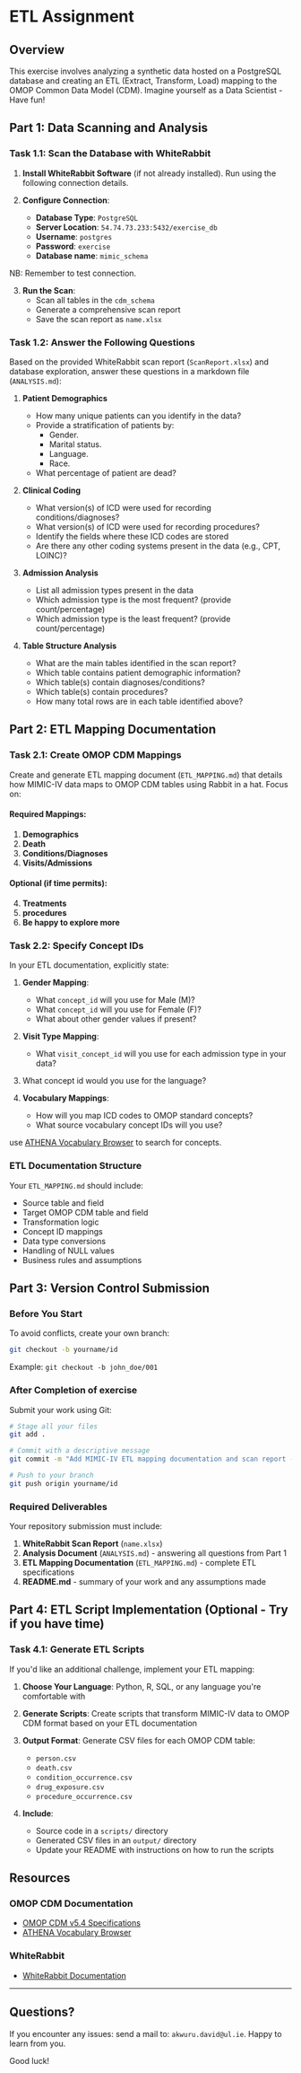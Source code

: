 # ETL Assignment

## Overview
This exercise involves analyzing a synthetic data hosted on a PostgreSQL database and creating an ETL (Extract, Transform, Load) mapping to the OMOP Common Data Model (CDM). Imagine yourself as a Data Scientist - Have fun!

## Part 1: Data Scanning and Analysis

### Task 1.1: Scan the Database with WhiteRabbit
1. **Install WhiteRabbit Software** (if not already installed). Run using the following connection details.
   
2. **Configure Connection**:
   - **Database Type**: `PostgreSQL`
   - **Server Location**: `54.74.73.233:5432/exercise_db`
   - **Username**: `postgres`
   - **Password**: `exercise`
   - **Database name**: `mimic_schema`
  
NB: Remember to test connection.

3. **Run the Scan**:
   - Scan all tables in the `cdm_schema`
   - Generate a comprehensive scan report
   - Save the scan report as `name.xlsx`

### Task 1.2: Answer the Following Questions

Based on the provided WhiteRabbit scan report (`ScanReport.xlsx`) and database exploration, answer these questions in a markdown file (`ANALYSIS.md`):

1. **Patient Demographics**
   - How many unique patients can you identify in the data?
   - Provide a stratification of patients by:
     - Gender.
     - Marital status.
     - Language.
     - Race.
   - What percentage of patient are dead?

2. **Clinical Coding**
   - What version(s) of ICD were used for recording conditions/diagnoses?
   - What version(s) of ICD were used for recording procedures?
   - Identify the fields where these ICD codes are stored
   - Are there any other coding systems present in the data (e.g., CPT, LOINC)?

3. **Admission Analysis**
   - List all admission types present in the data
   - Which admission type is the most frequent? (provide count/percentage)
   - Which admission type is the least frequent? (provide count/percentage)

4. **Table Structure Analysis**
   - What are the main tables identified in the scan report?
   - Which table contains patient demographic information?
   - Which table(s) contain diagnoses/conditions?
   - Which table(s) contain procedures?
   - How many total rows are in each table identified above?


## Part 2: ETL Mapping Documentation

### Task 2.1: Create OMOP CDM Mappings

Create and generate ETL mapping document (`ETL_MAPPING.md`) that details how MIMIC-IV data maps to OMOP CDM tables using Rabbit in a hat. Focus on:

#### Required Mappings:
1. **Demographics** 
2. **Death**
3. **Conditions/Diagnoses** 
4. **Visits/Admissions**


#### Optional (if time permits):
4. **Treatments**
5. **procedures**
7. **Be happy to explore more**


### Task 2.2: Specify Concept IDs

In your ETL documentation, explicitly state:

1. **Gender Mapping**:
   - What `concept_id` will you use for Male (M)?
   - What `concept_id` will you use for Female (F)?
   - What about other gender values if present?

2. **Visit Type Mapping**:
   - What `visit_concept_id` will you use for each admission type in your data?
  
3. What concept id would you use for the language? 

4. **Vocabulary Mappings**:
   - How will you map ICD codes to OMOP standard concepts?
   - What source vocabulary concept IDs will you use?

use  [ATHENA Vocabulary Browser](https://athena.ohdsi.org/) to search for concepts.
### ETL Documentation Structure

Your `ETL_MAPPING.md` should include:
- Source table and field
- Target OMOP CDM table and field
- Transformation logic
- Concept ID mappings
- Data type conversions
- Handling of NULL values
- Business rules and assumptions


## Part 3: Version Control Submission

### Before You Start
To avoid conflicts, create your own branch:
```bash
git checkout -b yourname/id
```
Example: `git checkout -b john_doe/001`

### After Completion of exercise
Submit your work using Git:
```bash
# Stage all your files
git add .

# Commit with a descriptive message
git commit -m "Add MIMIC-IV ETL mapping documentation and scan report - [Your Name]"

# Push to your branch
git push origin yourname/id
```

### Required Deliverables
Your repository submission must include:
1. **WhiteRabbit Scan Report** (`name.xlsx`) 
2. **Analysis Document** (`ANALYSIS.md`) - answering all questions from Part 1
3. **ETL Mapping Documentation** (`ETL_MAPPING.md`) - complete ETL specifications
4. **README.md** - summary of your work and any assumptions made


## Part 4: ETL Script Implementation (Optional - Try if you have time)

### Task 4.1: Generate ETL Scripts
If you'd like an additional challenge, implement your ETL mapping:

1. **Choose Your Language**: Python, R, SQL, or any language you're comfortable with
2. **Generate Scripts**: Create scripts that transform MIMIC-IV data to OMOP CDM format based on your ETL documentation
3. **Output Format**: Generate CSV files for each OMOP CDM table:
   - `person.csv`
   - `death.csv`
   - `condition_occurrence.csv`
   - `drug_exposure.csv`
   - `procedure_occurrence.csv`


4. **Include**:
   - Source code in a `scripts/` directory
   - Generated CSV files in an `output/` directory
   - Update your README with instructions on how to run the scripts


## Resources

### OMOP CDM Documentation
- [OMOP CDM v5.4 Specifications](https://ohdsi.github.io/CommonDataModel/)
- [ATHENA Vocabulary Browser](https://athena.ohdsi.org/)

### WhiteRabbit
- [WhiteRabbit Documentation](https://ohdsi.github.io/WhiteRabbit/)


---

## Questions?

If you encounter any issues:
send a mail to: `akwuru.david@ul.ie`. Happy to learn from you.

Good luck!
